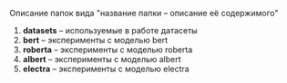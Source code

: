 Описание папок вида "название папки – 
описание её содержимого"


1) **datasets** – используемые в работе датасеты
2) **bert** – эксперименты с моделью bert
3) **roberta** – эксперименты с моделью roberta
4) **albert** – эксперименты с моделью albert
5) **electra** – эксперименты с моделью electra

